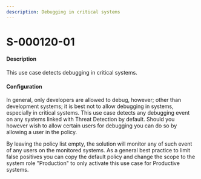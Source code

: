 ```yaml
---
description: Debugging in critical systems
---
```


# S-000120-01

#### Description

This use case detects debugging in critical systems.

#### Configuration

In general, only developers are allowed to debug, however; other than development systems; it is best not to allow debugging in systems, especially in critical systems. This use case detects any debugging event on any systems linked with Threat Detection by default. Should you however wish to allow certain users for debugging you can do so by allowing a user in the policy.

By leaving the policy list empty, the solution will monitor any of such event of any users on the monitored systems. As a general best practice to limit false positives you can copy the default policy and change the scope to the system role "Production" to only activate this use case for Productive systems.
